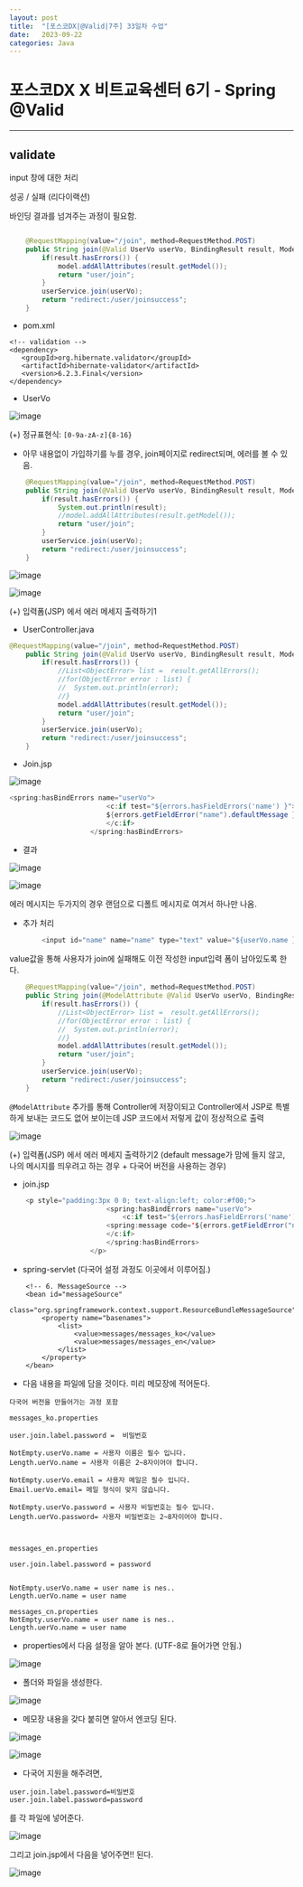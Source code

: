 ```yaml
---
layout: post
title:  "[포스코DX|@Valid|7주] 33일차 수업"
date:   2023-09-22
categories: Java
---
```


# 포스코DX X 비트교육센터 6기 - Spring @Valid

---

## validate

input 창에 대한 처리


성공  / 실패 (리다이랙션)

바인딩 결과를 넘겨주는 과정이 필요함.

```java

	@RequestMapping(value="/join", method=RequestMethod.POST)
	public String join(@Valid UserVo userVo, BindingResult result, Model model) {
		if(result.hasErrors()) {
			model.addAllAttributes(result.getModel());
			return "user/join";
		}
		userService.join(userVo);
		return "redirect:/user/joinsuccess";
	}
```


- pom.xml

```
<!-- validation -->
<dependency>
   <groupId>org.hibernate.validator</groupId>
   <artifactId>hibernate-validator</artifactId>
   <version>6.2.3.Final</version>
</dependency>
```

- UserVo

![image](https://github.com/talkingOrange/talkingOrange.github.io/assets/88815795/bad9ccdc-aab0-4c19-98b8-65a61f6c125d)


(+) 정규표현식: `[0-9a-zA-z]{8-16}`

- 아무 내용없이 가입하기를 누를 경우, join페이지로 redirect되며, 에러를 볼 수 있음. 

```java
	@RequestMapping(value="/join", method=RequestMethod.POST)
	public String join(@Valid UserVo userVo, BindingResult result, Model model) {
		if(result.hasErrors()) {
			System.out.println(result);
			//model.addAllAttributes(result.getModel());
			return "user/join";
		}
		userService.join(userVo);
		return "redirect:/user/joinsuccess";
	}
```

![image](https://github.com/talkingOrange/talkingOrange.github.io/assets/88815795/6c8f4f16-33fd-4b19-a1c7-2d435855145f)

![image](https://github.com/talkingOrange/talkingOrange.github.io/assets/88815795/ac1ec22c-017c-4b6f-a11b-20e97353af39)


(+) 입력폼(JSP) 에서 에러 메세지 출력하기1

- UserController.java

```java
@RequestMapping(value="/join", method=RequestMethod.POST)
	public String join(@Valid UserVo userVo, BindingResult result, Model model) {
		if(result.hasErrors()) {
			//List<ObjectError> list =  result.getAllErrors();
			//for(ObjectError error : list) {
			//	System.out.println(error);
			//}
			model.addAllAttributes(result.getModel());
			return "user/join";
		}
		userService.join(userVo);
		return "redirect:/user/joinsuccess";
	}
```

- Join.jsp

![image](https://github.com/talkingOrange/talkingOrange.github.io/assets/88815795/98921977-d409-4fec-adae-bea1c23ae9d1)


```java
<spring:hasBindErrors name="userVo">
						<c:if test="${errors.hasFieldErrors('name') }">
					 	${errors.getFieldError("name").defaultMessage }
						</c:if>
					</spring:hasBindErrors>
```

- 결과

![image](https://github.com/talkingOrange/talkingOrange.github.io/assets/88815795/a6abebf2-9519-4d29-bad7-2bd13d9da638)

![image](https://github.com/talkingOrange/talkingOrange.github.io/assets/88815795/c8a3bdd1-58d6-431e-8578-394c80b7cd71)

에러 메시지는 두가지의 경우 랜덤으로 디폴트 메시지로 여겨서 하나만 나옴.


- 추가 처리

```java
		<input id="name" name="name" type="text" value="${userVo.name }">
```

value값을 통해 사용자가 join에 실패해도 이전 작성한 input입력 폼이 남아있도록 한다. 


```java
	@RequestMapping(value="/join", method=RequestMethod.POST)
	public String join(@ModelAttribute @Valid UserVo userVo, BindingResult result, Model model) {
		if(result.hasErrors()) {
			//List<ObjectError> list =  result.getAllErrors();
			//for(ObjectError error : list) {
			//	System.out.println(error);
			//}
			model.addAllAttributes(result.getModel());
			return "user/join";
		}
		userService.join(userVo);
		return "redirect:/user/joinsuccess";
	}
```

`@ModelAttribute` 추가를 통해 Controller에 저장이되고 Controller에서 JSP로 특별하게 보내는 코드도 없어 보이는데 JSP 코드에서 저렇게 값이 정상적으로 출력

![image](https://github.com/talkingOrange/talkingOrange.github.io/assets/88815795/e7cdc357-a085-4390-8f7e-faaf425826f8)


(+) 입력폼(JSP) 에서 에러 메세지 출력하기2 (default message가 맘에 들지 않고, 나의 메시지를 띄우려고 하는 경우 + 다국어 버전을 사용하는 경우)

- join.jsp

```java
	<p style="padding:3px 0 0; text-align:left; color:#f00;">
						<spring:hasBindErrors name="userVo">
							<c:if test="${errors.hasFieldErrors('name') }">
					 	<spring:message code='${errors.getFieldError("name").codes[0] }'/>
						</c:if>
						</spring:hasBindErrors>
					</p>
```

- spring-servlet (다국어 설정 과정도 이곳에서 이루어짐.)

```
	<!-- 6. MessageSource -->
	<bean id="messageSource"
		class="org.springframework.context.support.ResourceBundleMessageSource">
		<property name="basenames">
			<list>
				<value>messages/messages_ko</value>
				<value>messages/messages_en</value>
			</list>
		</property>
	</bean>
```




- 다음 내용을 파일에 담을 것이다. 미리 메모장에 적어둔다. 

```
다국어 버전을 만들어가는 과정 포함

messages_ko.properties

user.join.label.password =  비밀번호

NotEmpty.userVo.name = 사용자 이름은 필수 입니다.
Length.uerVo.name = 사용자 이름은 2~8자이어야 합니다.

NotEmpty.userVo.email = 사용자 메일은 필수 입니다.
Email.uerVo.email= 메일 형식이 맞지 않습니다.

NotEmpty.userVo.password = 사용자 비밀번호는 필수 입니다.
Length.uerVo.password= 사용자 비밀번호는 2~8자이어야 합니다.



messages_en.properties

user.join.label.password = password


NotEmpty.userVo.name = user name is nes..
Length.uerVo.name = user name

messages_cn.properties
NotEmpty.userVo.name = user name is nes..
Length.uerVo.name = user name

```

-  properties에서 다음 설정을 알아 본다. (UTF-8로 들어가면 안됨.)

![image](https://github.com/talkingOrange/talkingOrange.github.io/assets/88815795/e63bf97e-001d-40ea-af96-e50ef84498bf)

- 폴더와 파일을 생성한다.

![image](https://github.com/talkingOrange/talkingOrange.github.io/assets/88815795/6109b003-701f-4867-94ed-bf8f6f7e67aa)

- 메모장 내용을 갖다 붙히면 알아서 엔코딩 된다.

![image](https://github.com/talkingOrange/talkingOrange.github.io/assets/88815795/d55a5e50-e153-4e77-9cfc-ba5c909c4e21)


![image](https://github.com/talkingOrange/talkingOrange.github.io/assets/88815795/31bcc9f5-0b27-492e-ad0e-f6c8691ac203)


- 다국어 지원을 해주려면,

```
user.join.label.password=비밀번호
user.join.label.password=password
```

를 각 파일에 넣어준다.

![image](https://github.com/talkingOrange/talkingOrange.github.io/assets/88815795/8f7fbcf7-9893-4413-9e38-70c0f4d9f09a)

그리고 join.jsp에서 다음을 넣어주면!! 된다.

![image](https://github.com/talkingOrange/talkingOrange.github.io/assets/88815795/d0e64e4d-3f76-4f61-afac-aa7706d0dcc1)
